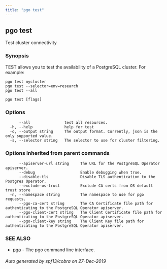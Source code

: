 ```yaml
---
title: "pgo test"
---
```

## pgo test

Test cluster connectivity

### Synopsis

TEST allows you to test the availability of a PostgreSQL cluster. For example:

	pgo test mycluster
	pgo test --selector=env=research
	pgo test --all

```
pgo test [flags]
```

### Options

```
      --all               test all resources.
  -h, --help              help for test
  -o, --output string     The output format. Currently, json is the only supported value.
  -s, --selector string   The selector to use for cluster filtering.
```

### Options inherited from parent commands

```
      --apiserver-url string     The URL for the PostgreSQL Operator apiserver.
      --debug                    Enable debugging when true.
      --disable-tls              Disable TLS authentication to the Postgres Operator.
      --exclude-os-trust         Exclude CA certs from OS default trust store
  -n, --namespace string         The namespace to use for pgo requests.
      --pgo-ca-cert string       The CA Certificate file path for authenticating to the PostgreSQL Operator apiserver.
      --pgo-client-cert string   The Client Certificate file path for authenticating to the PostgreSQL Operator apiserver.
      --pgo-client-key string    The Client Key file path for authenticating to the PostgreSQL Operator apiserver.
```

### SEE ALSO

* [pgo](/pgo-cli/reference/pgo/)	 - The pgo command line interface.

###### Auto generated by spf13/cobra on 27-Dec-2019
